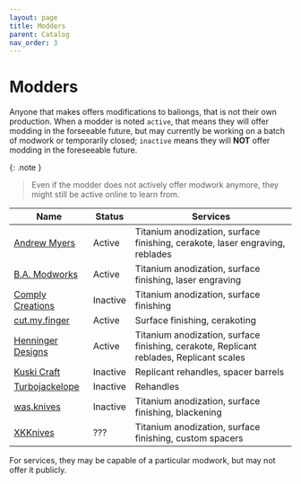 ```yaml
---
layout: page
title: Modders
parent: Catalog
nav_order: 3
---
```


# Modders

Anyone that makes offers modifications to baliongs, that is not their own production. When a modder is noted `active`, that means they will offer modding in the forseeable future, but may currently be working on a batch of modwork or temporarily closed; `inactive` means they will **NOT** offer modding in the foreseeable future. 

{: .note }
> Even if the modder does not actively offer modwork anymore, they might still be active online to learn from.

| Name | Status | Services |
|------|--------|----------|
| [Andrew Myers](https://www.instagram.com/am.kw_/) | Active | Titanium anodization, surface finishing, cerakote, laser engraving, reblades |
| [B.A. Modworks](https://www.instagram.com/b.a.modworks/?hl=en) | Active | Titanium anodization, surface finishing, laser engraving |
| [Comply Creations](https://www.instagram.com/complycreations/?hl=en) | Inactive | Titanium anodization, surface finishing |
| [cut.my.finger](https://www.instagram.com/cut.my.finger/?hl=en) | Active | Surface finishing, cerakoting |
| [Henninger Designs](https://www.instagram.com/henninger.designs/?hl=en) | Active | Titanium anodization, surface finishing, cerakote, Replicant reblades, Replicant scales |
| [Kuski Craft](https://www.instagram.com/kuski_craft/?hl=en) | Inactive | Replicant rehandles, spacer barrels |
| [Turbojackelope](https://www.instagram.com/turbojackelope/) | Inactive | Rehandles |
| [was.knives](https://www.instagram.com/was.knives/?hl=en) | Inactive | Titanium anodization, surface finishing, blackening |
| [XKKnives](https://www.instagram.com/xkknives/?hl=en) | ??? | Titanium anodization, surface finishing, custom spacers |

For services, they may be capable of a particular modwork, but may not offer it publicly.